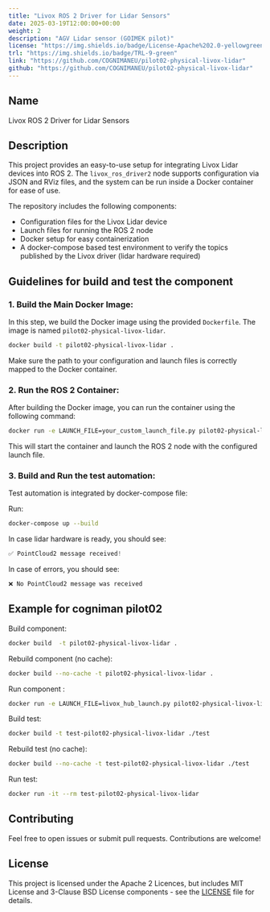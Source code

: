 ```yaml
---
title: "Livox ROS 2 Driver for Lidar Sensors"
date: 2025-03-19T12:00:00+00:00
weight: 2
description: "AGV Lidar sensor (GOIMEK pilot)"
license: "https://img.shields.io/badge/License-Apache%202.0-yellowgreen"
trl: "https://img.shields.io/badge/TRL-9-green"
link: "https://github.com/COGNIMANEU/pilot02-physical-livox-lidar"
github: "https://github.com/COGNIMANEU/pilot02-physical-livox-lidar"
---
```


## Name
Livox ROS 2 Driver for Lidar Sensors

## Description

This project provides an easy-to-use setup for integrating Livox Lidar devices into ROS 2. The `livox_ros_driver2` node supports configuration via JSON and RViz files, and the system can be run inside a Docker container for ease of use.

The repository includes the following components:
- Configuration files for the Livox Lidar device
- Launch files for running the ROS 2 node
- Docker setup for easy containerization
- A docker-compose based test environment to verify the topics published by the Livox driver (lidar hardware required)

## Guidelines for build and test the component 

### 1. **Build the Main Docker Image:**

In this step, we build the Docker image using the provided `Dockerfile`. The image is named `pilot02-physical-livox-lidar`.

```bash
docker build -t pilot02-physical-livox-lidar .
```

Make sure the path to your configuration and launch files is correctly mapped to the Docker container.

### 2. **Run the ROS 2 Container:**

After building the Docker image, you can run the container using the following command:

```bash
docker run -e LAUNCH_FILE=your_custom_launch_file.py pilot02-physical-livox-lidar
```

This will start the container and launch the ROS 2 node with the configured launch file.

### 3. **Build and Run the test automation:**

Test automation is integrated by docker-compose file:

Run: 
```bash
docker-compose up --build
```

In case lidar hardware is ready, you should see:
```python
✅ PointCloud2 message received!
```

In case of errors, you should see:
```python
❌ No PointCloud2 message was received
```

## Example for cogniman pilot02

Build component: 
```bash
docker build  -t pilot02-physical-livox-lidar .
```

Rebuild component (no cache):
```bash
docker build --no-cache -t pilot02-physical-livox-lidar .
```

Run component : 
```bash
docker run -e LAUNCH_FILE=livox_hub_launch.py pilot02-physical-livox-lidar
```

Build test: 
```bash
docker build -t test-pilot02-physical-livox-lidar ./test
```

Rebuild test (no cache):
```bash
docker build --no-cache -t test-pilot02-physical-livox-lidar ./test
```
Run test: 
```bash
docker run -it --rm test-pilot02-physical-livox-lidar
```

## Contributing

Feel free to open issues or submit pull requests. Contributions are welcome!

## License

This project is licensed under the Apache 2 Licences, but includes MIT License and 3-Clause BSD License components - see the [LICENSE](https://github.com/COGNIMANEU/pilot02-physical-livox-lidar/blob/main/LICENSE) file for details.